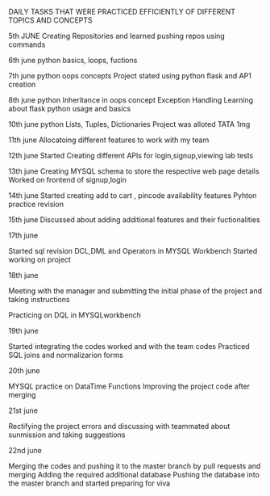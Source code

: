 DAILY TASKS THAT WERE PRACTICED EFFICIENTLY OF DIFFERENT TOPICS AND CONCEPTS

5th JUNE
 Creating Repositories and learned pushing repos using commands

6th june
  python basics, loops, fuctions

7th june
  python oops concepts
  Project stated using python flask and AP1 creation

8th june
  python Inheritance in oops concept
  Exception Handling
  Learning about flask python usage and basics

10th june
  python Lists, Tuples, Dictionaries
  Project was alloted TATA 1mg

11th june
  Allocatoing different features to work with my team

12th june
  Started Creating different APIs for login,signup,viewing lab tests

13th june
  Creating MYSQL schema to store the respective web page details
  Worked on frontend of signup,login

14th june
  Started creating add to cart , pincode availability features
  Pyhton practice revision

15th june 
  Discussed about adding additional features and their fuctionalities

17th june

  Started sql revision DCL,DML and Operators in MYSQL Workbench
  Started working on project

18th june

  Meeting with the manager and submitting the initial phase of the project and taking instructions

  Practicing on DQL in MYSQLworkbench

19th june 

  Started integrating the codes worked and with the team codes
  Practiced SQL joins and normalizarion forms

20th june

  MYSQL practice on DataTime Functions
  Improving the project code after merging

21st june

  Rectifying the project errors and discussing with teammated about sunmission and taking suggestions

22nd june

  Merging the codes and pushing it to the master branch by pull requests and merging
  Adding the required additional database
  Pushing the database into the master branch and started preparing for viva


  
